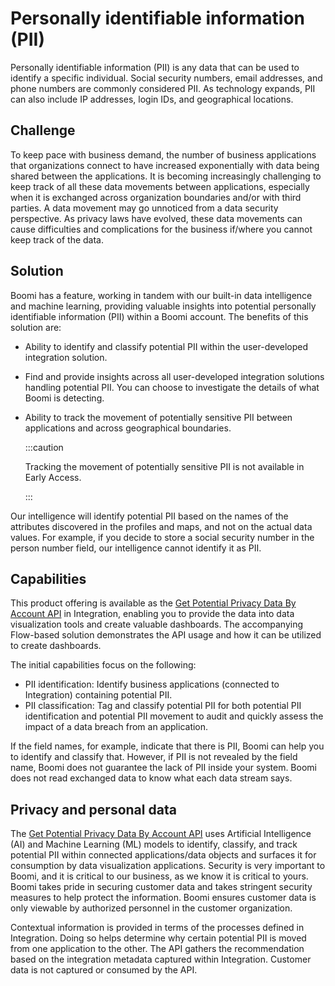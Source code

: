 # Personally identifiable information (PII)

<head>
  <meta name="guidename" content="Platform"/>
  <meta name="context" content="GUID-87fb10c0-557f-45f1-b29d-05799e0ab810"/>
</head>

Personally identifiable information (PII) is any data that can be used to identify a specific individual. Social security numbers, email addresses, and phone numbers are commonly considered PII. As technology expands, PII can also include IP addresses, login IDs, and geographical locations.

## Challenge

To keep pace with business demand, the number of business applications that organizations connect to have increased exponentially with data being shared between the applications. It is becoming increasingly challenging to keep track of all these data movements between applications, especially when it is exchanged across organization boundaries and/or with third parties. A data movement may go unnoticed from a data security perspective. As privacy laws have evolved, these data movements can cause difficulties and complications for the business if/where you cannot keep track of the data.

## Solution

Boomi has a feature, working in tandem with our built-in data intelligence and machine learning, providing valuable insights into potential personally identifiable information (PII) within a Boomi account. The benefits of this solution are:

- Ability to identify and classify potential PII within the user-developed integration solution.

- Find and provide insights across all user-developed integration solutions handling potential PII. You can choose to investigate the details of what Boomi is detecting.

- Ability to track the movement of potentially sensitive PII between applications and across geographical boundaries.

  :::caution

  Tracking the movement of potentially sensitive PII is not available in Early Access.

  :::

Our intelligence will identify potential PII based on the names of the attributes discovered in the profiles and maps, and not on the actual data values. For example, if you decide to store a social security number in the person number field, our intelligence cannot identify it as PII.

## Capabilities

This product offering is available as the [Get Potential Privacy Data By Account API](https://help.boomi.com/bundle/atomsphere_platform/page/ci-Get_potential_privacy_data_by_account_api.html) in Integration, enabling you to provide the data into data visualization tools and create valuable dashboards. The accompanying Flow-based solution demonstrates the API usage and how it can be utilized to create dashboards.

The initial capabilities focus on the following:

- PII identification: Identify business applications (connected to Integration) containing potential PII.
- PII classification: Tag and classify potential PII for both potential PII identification and potential PII movement to audit and quickly assess the impact of a data breach from an application.

If the field names, for example, indicate that there is PII, Boomi can help you to identify and classify that. However, if PII is not revealed by the field name, Boomi does not guarantee the lack of PII inside your system. Boomi does not read exchanged data to know what each data stream says.

## Privacy and personal data

The [Get Potential Privacy Data By Account API](./ci-Get_potential_privacy_data_by_account_api_4a911c15-44c4-4646-8b0b-170667c47973.md) uses Artificial Intelligence (AI) and Machine Learning (ML) models to identify, classify, and track potential PII within connected applications/data objects and surfaces it for consumption by data visualization applications. Security is very important to Boomi, and it is critical to our business, as we know it is critical to yours. Boomi takes pride in securing customer data and takes stringent security measures to help protect the information. Boomi ensures customer data is only viewable by authorized personnel in the customer organization.

Contextual information is provided in terms of the processes defined in Integration. Doing so helps determine why certain potential PII is moved from one application to the other. The API gathers the recommendation based on the integration metadata captured within Integration. Customer data is not captured or consumed by the API.
